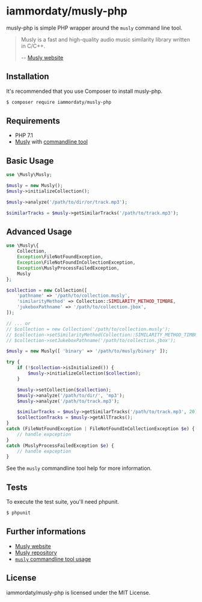 # iammordaty/musly-php

musly-php is simple PHP wrapper around the `musly` command line tool.

> Musly is a fast and high-quality audio music similarity library written in C/C++.
>
> -- [Musly website](http://musly.org)

## Installation

It's recommended that you use Composer to install musly-php.

```bash
$ composer require iammordaty/musly-php
```

## Requirements

* PHP 7.1
* [Musly](https://github.com/dominikschnitzer/musly) with [commandline tool](http://www.musly.org/about.html)

## Basic Usage

```php
use \Musly\Musly;

$musly = new Musly();
$musly->initializeCollection();

$musly->analyze('/path/to/dir/or/track.mp3');

$similarTracks = $musly->getSimilarTracks('/path/to/track.mp3');
```

## Advanced Usage

```php
use \Musly\{
    Collection,
    Exception\FileNotFoundException,
    Exception\FileNotFoundInCollectionException,
    Exception\MuslyProcessFailedException,
    Musly
};

$collection = new Collection([
    'pathname' => '/path/to/collection.musly',
    'similarityMethod' => Collection::SIMILARITY_METHOD_TIMBRE,
    'jukeboxPathname' => '/path/to/collection.jbox',
]);

// ... or
// $collection = new Collection('/path/to/collection.musly');
// $collection->setSimilarityMethod(Collection::SIMILARITY_METHOD_TIMBRE);
// $collection->setJukeboxPathname('/path/to/collection.jbox');

$musly = new Musly([ 'binary' => '/path/to/musly/binary' ]);

try {
    if (!$collection->isInitialized()) {
        $musly->initializeCollection($collection);
    }

    $musly->setCollection($collection);
    $musly->analyze('/path/to/dir/', 'mp3');
    $musly->analyze('/path/to/track.mp3');

    $similarTracks = $musly->getSimilarTracks('/path/to/track.mp3', 20);
    $collectionTracks = $musly->getAllTracks();
}
catch (FileNotFoundException | FileNotFoundInCollectionException $e) {
    // handle expception
}
catch (MuslyProcessFailedException $e) {
    // handle expception
}
```

See the `musly` commandline tool help for more information.

## Tests

To execute the test suite, you'll need phpunit.

```bash
$ phpunit
```

## Further informations

- [Musly website](http://www.musly.org/)
- [Musly repository](https://github.com/dominikschnitzer/musly)
- [`musly` commandline tool usage](http://www.musly.org/about.html)

## License

iammordaty/musly-php is licensed under the MIT License.
